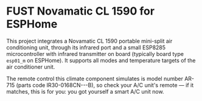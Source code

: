 # FUST Novamatic CL 1590 for ESPHome

This project integrates a Novamatic CL 1590 portable mini-split
air conditioning unit, through its infrared port and a small
ESP8285 microcontroller with infrared transmitter on board
(typically board type `esp01_m` on ESPHome).  It supports all
modes and temperature targets of the air conditioner unit.

The remote control this climate component simulates is model
number AR-715 (parts code IR30-0168CN---B), so check your
A/C unit's remote — if it matches, this is for you: you got
yourself a smart A/C unit now.
